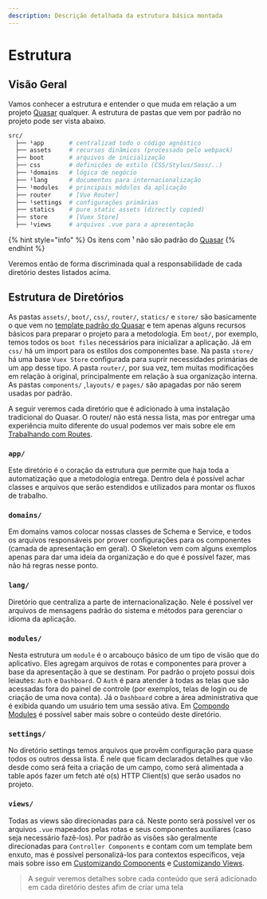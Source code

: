 ```yaml
---
description: Descrição detalhada da estrutura básica montada
---
```


# Estrutura

## Visão Geral

Vamos conhecer a estrutura e entender o que muda em relação a um projeto [Quasar](https://quasar.dev/quasar-cli/cli-documentation/directory-structure) qualquer. A estrutura de pastas que vem por padrão no projeto pode ser vista abaixo.

```bash
src/
  ├── ¹app       # centralizad todo o código agnóstico
  ├── assets     # recursos dinâmicos (processado pelo webpack)
  ├── boot       # arquivos de inicialização
  ├── css        # definições de estilo (CSS/Stylus/Sass/..)
  ├── ¹domains   # lógica de negócio
  ├── ¹lang      # documentos para internacionalização
  ├── ¹modules   # principais módulos da aplicação
  ├── router     # [Vue Router]
  ├── ¹settings  # configurações primárias
  ├── statics    # pure static assets (directly copied)
  ├── store      # [Vuex Store]
  ├── ¹views     # arquivos .vue para a apresentação
```

{% hint style="info" %}
Os itens com ¹ não são padrão do [Quasar](https://quasar.dev/quasar-cli/cli-documentation/directory-structure)
{% endhint %}

Veremos então de forma discriminada qual a responsabilidade de cada diretório destes listados acima.

## Estrutura de Diretórios

As pastas `assets/`, `boot/`, `css/`, `router/`, `statics/` e `store/` são basicamente o que vem no [template padrão do Quasar](https://quasar.dev/quasar-cli/cli-documentation/directory-structure) e tem apenas alguns recursos básicos para preparar o projeto para a metodologia. Em `boot/`, por exemplo, temos todos os `boot files` necessários para inicializar a aplicação. Já em `css/` há um import para os estilos dos componentes base. Na pasta `store/` há uma base `Vuex Store` configurada para suprir necessidades primárias de um app desse tipo. A pasta `router/`, por sua vez,  tem muitas modificações em relação à original, principalmente em relação à sua organização interna. As pastas `components/` ,`layouts/` e `pages/` são apagadas por não serem usadas por padrão.

A seguir veremos cada diretório que é adicionado à uma instalação tradicional do Quasar. O router/ não está nessa lista, mas por entregar uma experiência muito diferente do usual podemos ver mais sobre ele em [Trabalhando com Routes](trabalhando-com-rotas.md).

### `app/`

Este diretório é o coração da estrutura que permite que haja toda a automatização que a metodologia entrega. Dentro dela é possível achar classes e arquivos que serão estendidos e utilizados para montar os fluxos de trabalho.

### `domains/`

Em domains vamos colocar nossas classes de Schema e Service, e todos os arquivos responsáveis por prover configurações para os componentes \(camada de apresentação em geral\). O Skeleton vem com alguns exemplos apenas para dar uma ideia da organização e do que é possível fazer, mas não há regras nesse ponto.

### `lang/`

Diretório que centraliza a parte de internacionalização. Nele é possível ver arquivos de mensagens padrão do sistema e métodos para gerenciar o idioma da aplicação.

### `modules/`

Nesta estrutura um `module` é o arcabouço básico de um tipo de visão que do aplicativo. Eles agregam arquivos de rotas e componentes para prover a base da apresentação à que se destinam. Por padrão o projeto possui dois leiautes: `Auth` e `Dashboard`. O `Auth` é para atender à todas as telas que são acessadas fora do painel de controle \(por exemplos, telas de login ou de criação de uma nova conta\). Já o `Dashboard` cobre a área administrativa que é exibida quando um usuário tem uma sessão ativa. Em [Compondo Modules](compondo-leiautes.md) é possível saber mais sobre o conteúdo deste diretório.

### `settings/`

No diretório settings temos arquivos que provêm configuração para quase todos os outros dessa lista. É nele que ficam declarados detalhes que vão desde como será feita a criação de um campo, como será alimentada a table após fazer um fetch até o\(s\) HTTP Client\(s\) que serão usados no projeto.

### `views/`

Todas as views são direcionadas para cá. Neste ponto será possível ver os arquivos `.vue` mapeados pelas rotas e seus componentes auxiliares \(caso seja necessário fazê-los\). Por padrão as visões são geralmente direcionadas para `Controller Components` e contam com um template bem enxuto, mas é possível personalizá-los para contextos específicos, veja mais sobre isso em [Customizando Components](../customizacao/customizando-components.md) e [Customizando Views](../customizacao/customizando-views.md).

> A seguir veremos detalhes sobre cada conteúdo que será adicionado em cada diretório destes afim de criar uma tela

